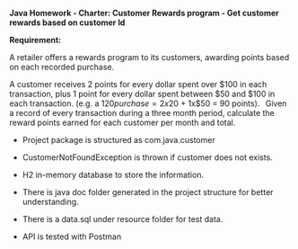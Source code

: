 **Java Homework - Charter: Customer Rewards program - Get customer rewards based on customer Id**

**Requirement:**

A retailer offers a rewards program to its customers, awarding points based on each recorded purchase.  

A customer receives 2 points for every dollar spent over $100 in each transaction, plus 1 point for every dollar spent between $50 and $100 in each transaction. 
(e.g. a $120 purchase = 2x$20 + 1x$50 = 90 points). 
  
Given a record of every transaction during a three month period, calculate the reward points earned for each customer per month and total. 

* Project package is structured as com.java.customer

* CustomerNotFoundException is thrown if customer does not exists.

* H2 in-memory database to store the information.

* There is java doc folder generated in the project structure for better understanding.

* There is a data.sql under resource folder for test data.

* API is tested with Postman
